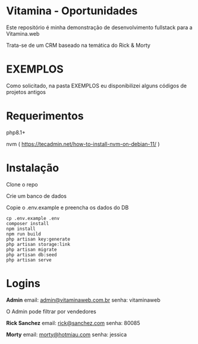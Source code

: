 # Vitamina - Oportunidades

Este repositório é minha demonstração de desenvolvimento fullstack para a Vitamina.web

Trata-se de um CRM baseado na temática do Rick & Morty

# EXEMPLOS

Como solicitado, na pasta EXEMPLOS eu disponibilizei alguns códigos de 
projetos antigos

# Requerimentos

php8.1+

nvm ( https://tecadmin.net/how-to-install-nvm-on-debian-11/ ) 

# Instalação

Clone o repo

Crie um banco de dados

Copie o .env.example e preencha os dados do DB

    cp .env.example .env
    composer install
    npm install
    npm run build
    php artisan key:generate
    php artisan storage:link
    php artisan migrate
    php artisan db:seed
    php artisan serve

# Logins

**Admin**
email: admin@vitaminaweb.com.br
senha: vitaminaweb

O Admin pode filtrar por vendedores


**Rick Sanchez**
email: rick@sanchez.com
senha: 80085

**Morty**
email: morty@hotmiau.com
senha: jessica

